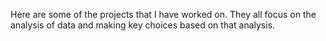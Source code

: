 Here are some of the projects that I have worked on. They all focus on the analysis of data and making key choices based on that analysis. 
